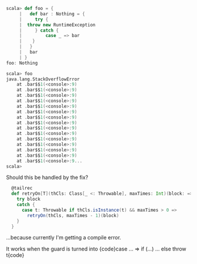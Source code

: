 ```scala
scala> def foo = {
     |   def bar : Nothing = {
     |     try {
     |  throw new RuntimeException 
     |     } catch {
     |         case _ => bar
     |    }
     |   }
     |   bar
     | }
foo: Nothing

scala> foo
java.lang.StackOverflowError
	at .bar$$1(<console>:9)
	at .bar$$1(<console>:9)
	at .bar$$1(<console>:9)
	at .bar$$1(<console>:9)
	at .bar$$1(<console>:9)
	at .bar$$1(<console>:9)
	at .bar$$1(<console>:9)
	at .bar$$1(<console>:9)
	at .bar$$1(<console>:9)
	at .bar$$1(<console>:9)
	at .bar$$1(<console>:9)
	at .bar$$1(<console>:9)
	at .bar$$1(<console>:9)
	at .bar$$1(<console>:9)
	at .bar$$1(<console>:9...
scala> 
```
Should this be handled by the fix?

```scala
  @tailrec
  def retryOn[T](thCls: Class[_ <: Throwable], maxTimes: Int)(block: => T): T = {
    try block
    catch {
      case t: Throwable if thCls.isInstance(t) && maxTimes > 0 =>
        retryOn(thCls, maxTimes - 1)(block)
    }
  }
```

...because currently I'm getting a compile error.

It works when the guard is turned into {code}case ... => if (...) ... else throw t{code}
